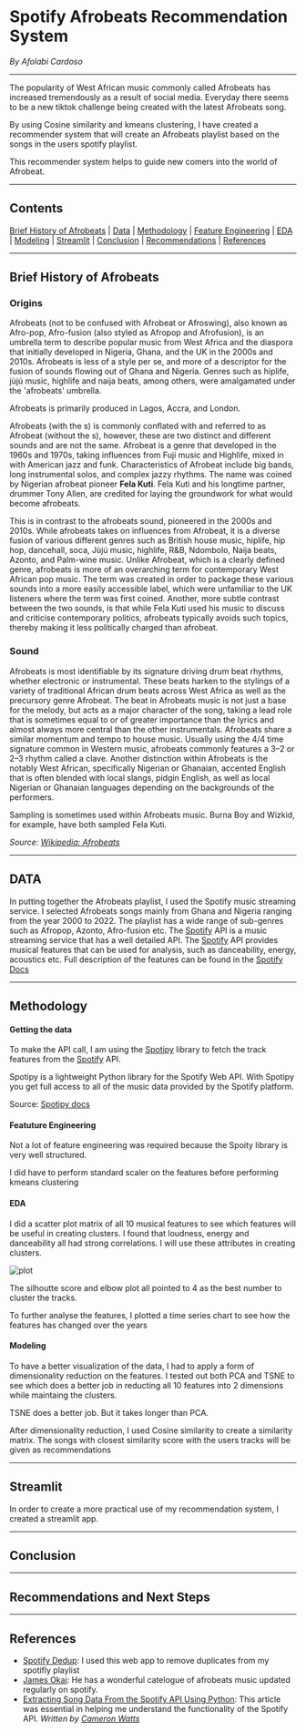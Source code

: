 # Spotify Afrobeats Recommendation System

*By Afolabi Cardoso*

---

The popularity of West African music commonly called Afrobeats has increased tremendously as a result of social media. Everyday there seems to be a new tiktok challenge being created with the latest Afrobeats song.

By using Cosine similarity and kmeans clustering, I have created a recommender system that will create an Afrobeats playlist based on the songs in the users spotify playlist.

This recommender system helps to guide new comers into the world of Afrobeat.

---
## Contents

[Brief History of Afrobeats](#Brief-History-of-Afrobeats) | [Data](#Data) | [Methodology](#Methodology) | [Feature Engineering](#Feature-Engineering) |  [EDA](#EDA) | [Modeling](#Modeling) | [Streamlit](#Streamlit) | [Conclusion](#Conclusion) | [Recommendations](#Recommendations) | [References](#References)

---
## Brief History of Afrobeats

### Origins
Afrobeats (not to be confused with Afrobeat or Afroswing), also known as Afro-pop, Afro-fusion (also styled as Afropop and Afrofusion), is an umbrella term to describe popular music from West Africa and the diaspora that initially developed in Nigeria, Ghana, and the UK in the 2000s and 2010s. Afrobeats is less of a style per se, and more of a descriptor for the fusion of sounds flowing out of Ghana and Nigeria. Genres such as hiplife, jùjú music, highlife and naija beats, among others, were amalgamated under the 'afrobeats' umbrella.

Afrobeats is primarily produced in Lagos, Accra, and London. 

Afrobeats (with the s) is commonly conflated with and referred to as Afrobeat (without the s), however, these are two distinct and different sounds and are not the same. Afrobeat is a genre that developed in the 1960s and 1970s, taking influences from Fuji music and Highlife, mixed in with American jazz and funk. Characteristics of Afrobeat include big bands, long instrumental solos, and complex jazzy rhythms. The name was coined by Nigerian afrobeat pioneer **Fela Kuti**. Fela Kuti and his longtime partner, drummer Tony Allen, are credited for laying the groundwork for what would become afrobeats.

This is in contrast to the afrobeats sound, pioneered in the 2000s and 2010s. While afrobeats takes on influences from Afrobeat, it is a diverse fusion of various different genres such as British house music, hiplife, hip hop, dancehall, soca, Jùjú music, highlife, R&B, Ndombolo, Naija beats, Azonto, and Palm-wine music. Unlike Afrobeat, which is a clearly defined genre, afrobeats is more of an overarching term for contemporary West African pop music. The term was created in order to package these various sounds into a more easily accessible label, which were unfamiliar to the UK listeners where the term was first coined. Another, more subtle contrast between the two sounds, is that while Fela Kuti used his music to discuss and criticise contemporary politics, afrobeats typically avoids such topics, thereby making it less politically charged than afrobeat.

### Sound

Afrobeats is most identifiable by its signature driving drum beat rhythms, whether electronic or instrumental. These beats harken to the stylings of a variety of traditional African drum beats across West Africa as well as the precursory genre Afrobeat. The beat in Afrobeats music is not just a base for the melody, but acts as a major character of the song, taking a lead role that is sometimes equal to or of greater importance than the lyrics and almost always more central than the other instrumentals. Afrobeats share a similar momentum and tempo to house music. Usually using the 4/4 time signature common in Western music, afrobeats commonly features a 3–2 or 2–3 rhythm called a clave. Another distinction within Afrobeats is the notably West African, specifically Nigerian or Ghanaian, accented English that is often blended with local slangs, pidgin English, as well as local Nigerian or Ghanaian languages depending on the backgrounds of the performers.

Sampling is sometimes used within Afrobeats music. Burna Boy and Wizkid, for example, have both sampled Fela Kuti.

*Source: [Wikipedia: Afrobeats](https://en.wikipedia.org/wiki/Afrobeats)*

---
## DATA

In putting together the Afrobeats playlist, I used the Spotify music streaming service. 
I selected Afrobeats songs mainly from Ghana and Nigeria ranging from the year 2000 to 2022. The playlist has a wide range of sub-genres such as Afropop, Azonto, Afro-fusion etc. The [Spotify](https://developer.spotify.com/documentation/web-api/quick-start/) API is a music streaming service that has a well detailed API. The [Spotify](https://developer.spotify.com/documentation/web-api/quick-start/) API provides musical features that can be used for analysis, such as danceability, energy, acoustics etc. Full description of the features can be found in the [Spotify Docs](https://developer.spotify.com/documentation/web-api/reference/#/operations/get-several-audio-features)

---
## Methodology

#### Getting the data

To make the API call, I am using the [Spotipy](https://spotipy.readthedocs.io/en/2.19.0/) library to fetch the track features from the [Spotify](https://developer.spotify.com/documentation/web-api/quick-start/) API.

Spotipy is a lightweight Python library for the Spotify Web API. With Spotipy you get full access to all of the music data provided by the Spotify platform.

Source: [Spotipy docs](https://spotipy.readthedocs.io/en/2.19.0/)

#### Featuture Engineering

Not a lot of feature engineering was required because the Spoity library is very well structured.

I did have to perform standard scaler on the features before performing kmeans clustering

#### EDA

I did a scatter plot matrix of all 10 musical features to see which features will be useful in creating clusters. I found that loudness, energy and danceability all had strong correlations. I will use these attributes in creating clusters.

![plot](../images/newplot.png)

The silhoutte score and elbow plot all pointed to 4 as the best number to cluster the tracks.

To further analyse the features, I plotted a time series chart to see how the features has changed over the years

#### Modeling
To have a better visualization of the data, I had to apply a form of dimensionality reduction on the features. I tested out both PCA and TSNE to see which does a better job in reducting all 10 features into 2 dimensions while maintaing the clusters.

TSNE does a better job. But it takes longer than PCA.

After dimensionality reduction, I used Cosine similarity to create a similarity matrix. The songs with closest similarity score with the users tracks will be given as recommendations

---
## Streamlit

In order to create a more practical use of my recommendation system, I created a streamlit app. 

---
## Conclusion



---
## Recommendations and Next Steps

---
## References

- [Spotify Dedup](https://spotify-dedup.com/): I used this web app to remove duplicates from my spotifly playlist
- [James Okai](https://open.spotify.com/user/21rd54k5ww3pisr36mqx27duq): He has a wonderful catelogue of afrobeats music updated regularly on spotify. 
- [Extracting Song Data From the Spotify API Using Python](https://towardsdatascience.com/extracting-song-data-from-the-spotify-api-using-python-b1e79388d50): This article was essential in helping me understand the functionality of the Spotify API. *Written by [Cameron Watts](https://cameronwwatts.medium.com/)*